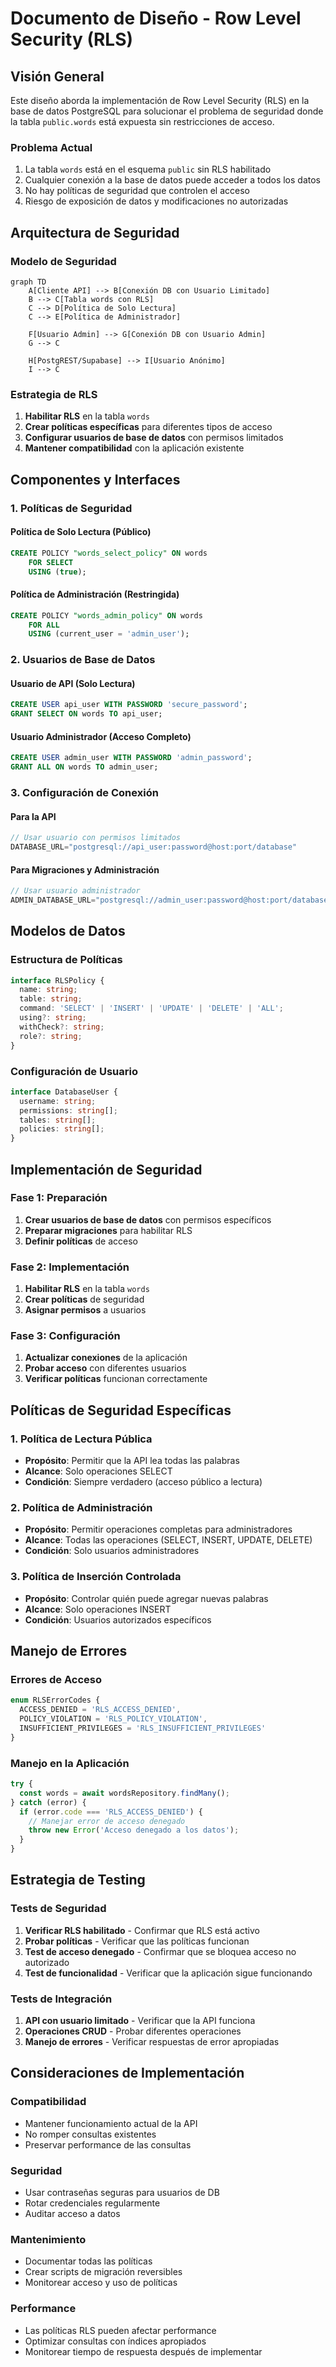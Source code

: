 # Documento de Diseño - Row Level Security (RLS)

## Visión General

Este diseño aborda la implementación de Row Level Security (RLS) en la base de datos PostgreSQL para solucionar el problema de seguridad donde la tabla `public.words` está expuesta sin restricciones de acceso.

### Problema Actual

1. La tabla `words` está en el esquema `public` sin RLS habilitado
2. Cualquier conexión a la base de datos puede acceder a todos los datos
3. No hay políticas de seguridad que controlen el acceso
4. Riesgo de exposición de datos y modificaciones no autorizadas

## Arquitectura de Seguridad

### Modelo de Seguridad

```mermaid
graph TD
    A[Cliente API] --> B[Conexión DB con Usuario Limitado]
    B --> C[Tabla words con RLS]
    C --> D[Política de Solo Lectura]
    C --> E[Política de Administrador]
    
    F[Usuario Admin] --> G[Conexión DB con Usuario Admin]
    G --> C
    
    H[PostgREST/Supabase] --> I[Usuario Anónimo]
    I --> C
```

### Estrategia de RLS

1. **Habilitar RLS** en la tabla `words`
2. **Crear políticas específicas** para diferentes tipos de acceso
3. **Configurar usuarios de base de datos** con permisos limitados
4. **Mantener compatibilidad** con la aplicación existente

## Componentes y Interfaces

### 1. Políticas de Seguridad

#### Política de Solo Lectura (Público)
```sql
CREATE POLICY "words_select_policy" ON words
    FOR SELECT
    USING (true);
```

#### Política de Administración (Restringida)
```sql
CREATE POLICY "words_admin_policy" ON words
    FOR ALL
    USING (current_user = 'admin_user');
```

### 2. Usuarios de Base de Datos

#### Usuario de API (Solo Lectura)
```sql
CREATE USER api_user WITH PASSWORD 'secure_password';
GRANT SELECT ON words TO api_user;
```

#### Usuario Administrador (Acceso Completo)
```sql
CREATE USER admin_user WITH PASSWORD 'admin_password';
GRANT ALL ON words TO admin_user;
```

### 3. Configuración de Conexión

#### Para la API
```typescript
// Usar usuario con permisos limitados
DATABASE_URL="postgresql://api_user:password@host:port/database"
```

#### Para Migraciones y Administración
```typescript
// Usar usuario administrador
ADMIN_DATABASE_URL="postgresql://admin_user:password@host:port/database"
```

## Modelos de Datos

### Estructura de Políticas

```typescript
interface RLSPolicy {
  name: string;
  table: string;
  command: 'SELECT' | 'INSERT' | 'UPDATE' | 'DELETE' | 'ALL';
  using?: string;
  withCheck?: string;
  role?: string;
}
```

### Configuración de Usuario

```typescript
interface DatabaseUser {
  username: string;
  permissions: string[];
  tables: string[];
  policies: string[];
}
```

## Implementación de Seguridad

### Fase 1: Preparación
1. **Crear usuarios de base de datos** con permisos específicos
2. **Preparar migraciones** para habilitar RLS
3. **Definir políticas** de acceso

### Fase 2: Implementación
1. **Habilitar RLS** en la tabla `words`
2. **Crear políticas** de seguridad
3. **Asignar permisos** a usuarios

### Fase 3: Configuración
1. **Actualizar conexiones** de la aplicación
2. **Probar acceso** con diferentes usuarios
3. **Verificar políticas** funcionan correctamente

## Políticas de Seguridad Específicas

### 1. Política de Lectura Pública
- **Propósito**: Permitir que la API lea todas las palabras
- **Alcance**: Solo operaciones SELECT
- **Condición**: Siempre verdadero (acceso público a lectura)

### 2. Política de Administración
- **Propósito**: Permitir operaciones completas para administradores
- **Alcance**: Todas las operaciones (SELECT, INSERT, UPDATE, DELETE)
- **Condición**: Solo usuarios administradores

### 3. Política de Inserción Controlada
- **Propósito**: Controlar quién puede agregar nuevas palabras
- **Alcance**: Solo operaciones INSERT
- **Condición**: Usuarios autorizados específicos

## Manejo de Errores

### Errores de Acceso
```typescript
enum RLSErrorCodes {
  ACCESS_DENIED = 'RLS_ACCESS_DENIED',
  POLICY_VIOLATION = 'RLS_POLICY_VIOLATION',
  INSUFFICIENT_PRIVILEGES = 'RLS_INSUFFICIENT_PRIVILEGES'
}
```

### Manejo en la Aplicación
```typescript
try {
  const words = await wordsRepository.findMany();
} catch (error) {
  if (error.code === 'RLS_ACCESS_DENIED') {
    // Manejar error de acceso denegado
    throw new Error('Acceso denegado a los datos');
  }
}
```

## Estrategia de Testing

### Tests de Seguridad
1. **Verificar RLS habilitado** - Confirmar que RLS está activo
2. **Probar políticas** - Verificar que las políticas funcionan
3. **Test de acceso denegado** - Confirmar que se bloquea acceso no autorizado
4. **Test de funcionalidad** - Verificar que la aplicación sigue funcionando

### Tests de Integración
1. **API con usuario limitado** - Verificar que la API funciona
2. **Operaciones CRUD** - Probar diferentes operaciones
3. **Manejo de errores** - Verificar respuestas de error apropiadas

## Consideraciones de Implementación

### Compatibilidad
- Mantener funcionamiento actual de la API
- No romper consultas existentes
- Preservar performance de las consultas

### Seguridad
- Usar contraseñas seguras para usuarios de DB
- Rotar credenciales regularmente
- Auditar acceso a datos

### Mantenimiento
- Documentar todas las políticas
- Crear scripts de migración reversibles
- Monitorear acceso y uso de políticas

### Performance
- Las políticas RLS pueden afectar performance
- Optimizar consultas con índices apropiados
- Monitorear tiempo de respuesta después de implementar